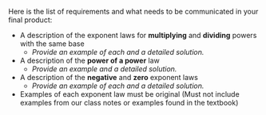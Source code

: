 Here is the list of requirements and what needs to be communicated in your final product:

- A description of the exponent laws for **multiplying** and **dividing** powers with the same base	
  - *Provide an example of each and a detailed solution.*
- A description of the **power of a power** law
  * *Provide an example and a detailed solution.*
- A description of the **negative** and **zero** exponent laws
  * *Provide an example of each and a detailed solution.*
- Examples of each exponent law must be original (Must not include examples from our class notes or examples found in the textbook)

